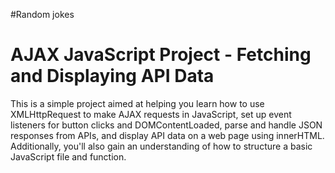 #Random jokes

# AJAX JavaScript Project - Fetching and Displaying API Data

This is a simple project aimed at helping you learn how to use XMLHttpRequest to make AJAX requests in JavaScript, set up event listeners for button clicks and DOMContentLoaded, parse and handle JSON responses from APIs, and display API data on a web page using innerHTML. Additionally, you'll also gain an understanding of how to structure a basic JavaScript file and function.
